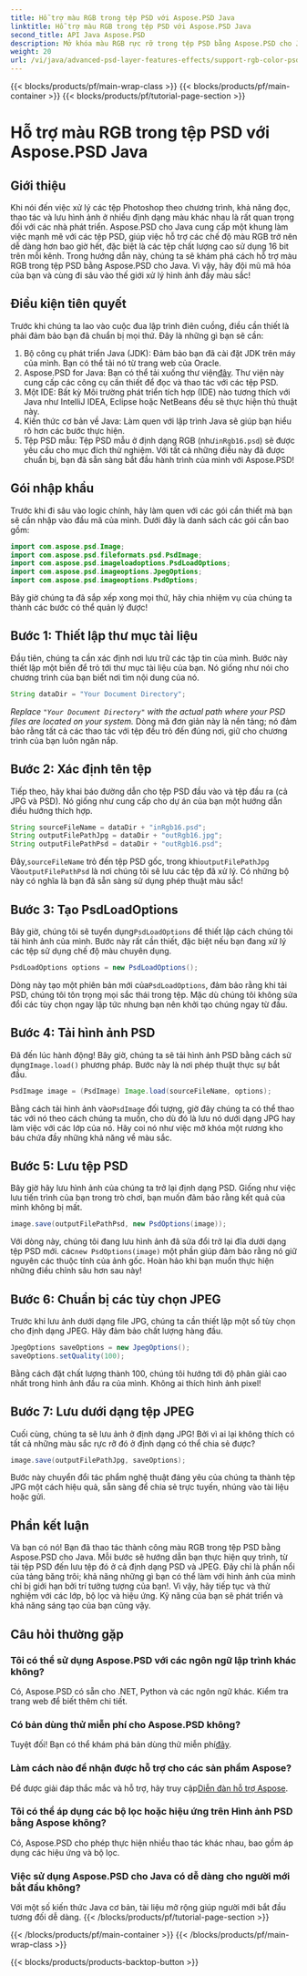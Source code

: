 ```yaml
---
title: Hỗ trợ màu RGB trong tệp PSD với Aspose.PSD Java
linktitle: Hỗ trợ màu RGB trong tệp PSD với Aspose.PSD Java
second_title: API Java Aspose.PSD
description: Mở khóa màu RGB rực rỡ trong tệp PSD bằng Aspose.PSD cho Java! Hãy làm theo hướng dẫn từng bước của chúng tôi để cải thiện và lưu hình ảnh của bạn một cách dễ dàng.
weight: 20
url: /vi/java/advanced-psd-layer-features-effects/support-rgb-color-psd-files/
---
```


{{< blocks/products/pf/main-wrap-class >}}
{{< blocks/products/pf/main-container >}}
{{< blocks/products/pf/tutorial-page-section >}}

# Hỗ trợ màu RGB trong tệp PSD với Aspose.PSD Java

## Giới thiệu
Khi nói đến việc xử lý các tệp Photoshop theo chương trình, khả năng đọc, thao tác và lưu hình ảnh ở nhiều định dạng màu khác nhau là rất quan trọng đối với các nhà phát triển. Aspose.PSD cho Java cung cấp một khung làm việc mạnh mẽ với các tệp PSD, giúp việc hỗ trợ các chế độ màu RGB trở nên dễ dàng hơn bao giờ hết, đặc biệt là các tệp chất lượng cao sử dụng 16 bit trên mỗi kênh. Trong hướng dẫn này, chúng ta sẽ khám phá cách hỗ trợ màu RGB trong tệp PSD bằng Aspose.PSD cho Java. Vì vậy, hãy đội mũ mã hóa của bạn và cùng đi sâu vào thế giới xử lý hình ảnh đầy màu sắc!
## Điều kiện tiên quyết
Trước khi chúng ta lao vào cuộc đua lập trình điên cuồng, điều cần thiết là phải đảm bảo bạn đã chuẩn bị mọi thứ. Đây là những gì bạn sẽ cần:
1. Bộ công cụ phát triển Java (JDK): Đảm bảo bạn đã cài đặt JDK trên máy của mình. Bạn có thể tải nó từ trang web của Oracle.
2.  Aspose.PSD for Java: Bạn có thể tải xuống thư viện[đây](https://releases.aspose.com/psd/java/). Thư viện này cung cấp các công cụ cần thiết để đọc và thao tác với các tệp PSD.
3. Một IDE: Bất kỳ Môi trường phát triển tích hợp (IDE) nào tương thích với Java như IntelliJ IDEA, Eclipse hoặc NetBeans đều sẽ thực hiện thủ thuật này.
4. Kiến thức cơ bản về Java: Làm quen với lập trình Java sẽ giúp bạn hiểu rõ hơn các bước thực hiện.
5.  Tệp PSD mẫu: Tệp PSD mẫu ở định dạng RGB (như`inRgb16.psd`) sẽ được yêu cầu cho mục đích thử nghiệm.
Với tất cả những điều này đã được chuẩn bị, bạn đã sẵn sàng bắt đầu hành trình của mình với Aspose.PSD!
## Gói nhập khẩu
Trước khi đi sâu vào logic chính, hãy làm quen với các gói cần thiết mà bạn sẽ cần nhập vào đầu mã của mình. Dưới đây là danh sách các gói cần bao gồm:
```java
import com.aspose.psd.Image;
import com.aspose.psd.fileformats.psd.PsdImage;
import com.aspose.psd.imageloadoptions.PsdLoadOptions;
import com.aspose.psd.imageoptions.JpegOptions;
import com.aspose.psd.imageoptions.PsdOptions;
```
Bây giờ chúng ta đã sắp xếp xong mọi thứ, hãy chia nhiệm vụ của chúng ta thành các bước có thể quản lý được!
## Bước 1: Thiết lập thư mục tài liệu
Đầu tiên, chúng ta cần xác định nơi lưu trữ các tập tin của mình. Bước này thiết lập một biến để trỏ tới thư mục tài liệu của bạn. Nó giống như nói cho chương trình của bạn biết nơi tìm nội dung của nó.
```java
String dataDir = "Your Document Directory";
```
*Replace `"Your Document Directory"` with the actual path where your PSD files are located on your system.* 
Dòng mã đơn giản này là nền tảng; nó đảm bảo rằng tất cả các thao tác với tệp đều trỏ đến đúng nơi, giữ cho chương trình của bạn luôn ngăn nắp.
## Bước 2: Xác định tên tệp
Tiếp theo, hãy khai báo đường dẫn cho tệp PSD đầu vào và tệp đầu ra (cả JPG và PSD). Nó giống như cung cấp cho dự án của bạn một hướng dẫn điều hướng thích hợp.
```java
String sourceFileName = dataDir + "inRgb16.psd";
String outputFilePathJpg = dataDir + "outRgb16.jpg";
String outputFilePathPsd = dataDir + "outRgb16.psd";
```
 Đây,`sourceFileName` trỏ đến tệp PSD gốc, trong khi`outputFilePathJpg` Và`outputFilePathPsd` là nơi chúng tôi sẽ lưu các tệp đã xử lý. Có những bộ này có nghĩa là bạn đã sẵn sàng sử dụng phép thuật màu sắc!
## Bước 3: Tạo PsdLoadOptions
 Bây giờ, chúng tôi sẽ tuyển dụng`PsdLoadOptions` để thiết lập cách chúng tôi tải hình ảnh của mình. Bước này rất cần thiết, đặc biệt nếu bạn đang xử lý các tệp sử dụng chế độ màu chuyên dụng.
```java
PsdLoadOptions options = new PsdLoadOptions();
```
 Dòng này tạo một phiên bản mới của`PsdLoadOptions`, đảm bảo rằng khi tải PSD, chúng tôi tôn trọng mọi sắc thái trong tệp. Mặc dù chúng tôi không sửa đổi các tùy chọn ngay lập tức nhưng bạn nên khởi tạo chúng ngay từ đầu.
## Bước 4: Tải hình ảnh PSD
Đã đến lúc hành động! Bây giờ, chúng ta sẽ tải hình ảnh PSD bằng cách sử dụng`Image.load()` phương pháp. Bước này là nơi phép thuật thực sự bắt đầu.
```java
PsdImage image = (PsdImage) Image.load(sourceFileName, options);
```
 Bằng cách tải hình ảnh vào`PsdImage` đối tượng, giờ đây chúng ta có thể thao tác với nó theo cách chúng ta muốn, cho dù đó là lưu nó dưới dạng JPG hay làm việc với các lớp của nó. Hãy coi nó như việc mở khóa một rương kho báu chứa đầy những khả năng về màu sắc.
## Bước 5: Lưu tệp PSD
Bây giờ hãy lưu hình ảnh của chúng ta trở lại định dạng PSD. Giống như việc lưu tiến trình của bạn trong trò chơi, bạn muốn đảm bảo rằng kết quả của mình không bị mất.
```java
image.save(outputFilePathPsd, new PsdOptions(image));
```
 Với dòng này, chúng tôi đang lưu hình ảnh đã sửa đổi trở lại đĩa dưới dạng tệp PSD mới. các`new PsdOptions(image)` một phần giúp đảm bảo rằng nó giữ nguyên các thuộc tính của ảnh gốc. Hoàn hảo khi bạn muốn thực hiện những điều chỉnh sâu hơn sau này!
## Bước 6: Chuẩn bị các tùy chọn JPEG
Trước khi lưu ảnh dưới dạng file JPG, chúng ta cần thiết lập một số tùy chọn cho định dạng JPEG. Hãy đảm bảo chất lượng hàng đầu.
```java
JpegOptions saveOptions = new JpegOptions();
saveOptions.setQuality(100);
```
Bằng cách đặt chất lượng thành 100, chúng tôi hướng tới độ phân giải cao nhất trong hình ảnh đầu ra của mình. Không ai thích hình ảnh pixel! 
## Bước 7: Lưu dưới dạng tệp JPEG
Cuối cùng, chúng ta sẽ lưu ảnh ở định dạng JPG! Bởi vì ai lại không thích có tất cả những màu sắc rực rỡ đó ở định dạng có thể chia sẻ được?
```java
image.save(outputFilePathJpg, saveOptions);
```
Bước này chuyển đổi tác phẩm nghệ thuật đáng yêu của chúng ta thành tệp JPG một cách hiệu quả, sẵn sàng để chia sẻ trực tuyến, nhúng vào tài liệu hoặc gửi.
## Phần kết luận
Và bạn có nó! Bạn đã thao tác thành công màu RGB trong tệp PSD bằng Aspose.PSD cho Java. Mỗi bước sẽ hướng dẫn bạn thực hiện quy trình, từ tải tệp PSD đến lưu tệp đó ở cả định dạng PSD và JPEG. Đây chỉ là phần nổi của tảng băng trôi; khả năng những gì bạn có thể làm với hình ảnh của mình chỉ bị giới hạn bởi trí tưởng tượng của bạn!.
Vì vậy, hãy tiếp tục và thử nghiệm với các lớp, bộ lọc và hiệu ứng. Kỹ năng của bạn sẽ phát triển và khả năng sáng tạo của bạn cũng vậy.

## Câu hỏi thường gặp
### Tôi có thể sử dụng Aspose.PSD với các ngôn ngữ lập trình khác không?  
Có, Aspose.PSD có sẵn cho .NET, Python và các ngôn ngữ khác. Kiểm tra trang web để biết thêm chi tiết.
### Có bản dùng thử miễn phí cho Aspose.PSD không?  
 Tuyệt đối! Bạn có thể khám phá bản dùng thử miễn phí[đây](https://releases.aspose.com/).
### Làm cách nào để nhận được hỗ trợ cho các sản phẩm Aspose?  
 Để được giải đáp thắc mắc và hỗ trợ, hãy truy cập[Diễn đàn hỗ trợ Aspose](https://forum.aspose.com/c/psd/34).
### Tôi có thể áp dụng các bộ lọc hoặc hiệu ứng trên Hình ảnh PSD bằng Aspose không?  
Có, Aspose.PSD cho phép thực hiện nhiều thao tác khác nhau, bao gồm áp dụng các hiệu ứng và bộ lọc.
### Việc sử dụng Aspose.PSD cho Java có dễ dàng cho người mới bắt đầu không?  
Với một số kiến thức Java cơ bản, tài liệu mở rộng giúp người mới bắt đầu tương đối dễ dàng.
{{< /blocks/products/pf/tutorial-page-section >}}

{{< /blocks/products/pf/main-container >}}
{{< /blocks/products/pf/main-wrap-class >}}

{{< blocks/products/products-backtop-button >}}
